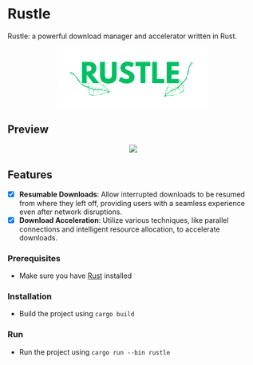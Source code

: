 # Rustle
Rustle:  a powerful download manager and accelerator written in Rust.

<p align="center">
    <img src="assets/rustle-logo-transparent.png" width="300" height="auto">
</p>


## Preview

<p align="center">
    <img src="assets/rustle-preview.gif" width="300" height="auto">
</p>


## Features
- [x] **Resumable Downloads**: Allow interrupted downloads to be resumed from where they left off, providing users with a seamless experience even after network disruptions.
- [x] **Download Acceleration**: Utilize various techniques, like parallel connections and intelligent resource allocation, to accelerate downloads. 

### Prerequisites
- Make sure you have [Rust](https://www.rust-lang.org/tools/install) installed

### Installation
- Build the project using `cargo build`

### Run
- Run the project using `cargo run --bin rustle`

